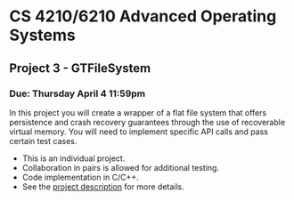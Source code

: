 # CS 4210/6210 Advanced Operating Systems
## Project 3 - GTFileSystem
### Due: Thursday April 4 11:59pm

In this project you will create a wrapper of a flat file system that offers persistence and crash recovery guarantees through the use of recoverable virtual memory. You will need to implement specific API calls and pass certain test cases.

- This is an individual project. 
- Collaboration in pairs is allowed for additional testing. 
- Code implementation in C/C++. 
- See the [project description](./CS4210_6210_proj3_description.pdf) for more details.
